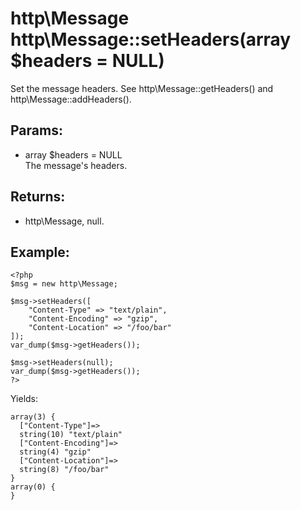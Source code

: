 # http\Message http\Message::setHeaders(array $headers = NULL)

Set the message headers.
See http\Message::getHeaders() and http\Message::addHeaders().

## Params:

* array $headers = NULL  
  The message's headers.

## Returns:

* http\Message, null.

## Example:

    <?php
    $msg = new http\Message;
    
    $msg->setHeaders([
        "Content-Type" => "text/plain",
        "Content-Encoding" => "gzip",
        "Content-Location" => "/foo/bar"
    ]);
    var_dump($msg->getHeaders());
    
    $msg->setHeaders(null);
    var_dump($msg->getHeaders());
    ?>

Yields:

    array(3) {
      ["Content-Type"]=>
      string(10) "text/plain"
      ["Content-Encoding"]=>
      string(4) "gzip"
      ["Content-Location"]=>
      string(8) "/foo/bar"
    }
    array(0) {
    }

